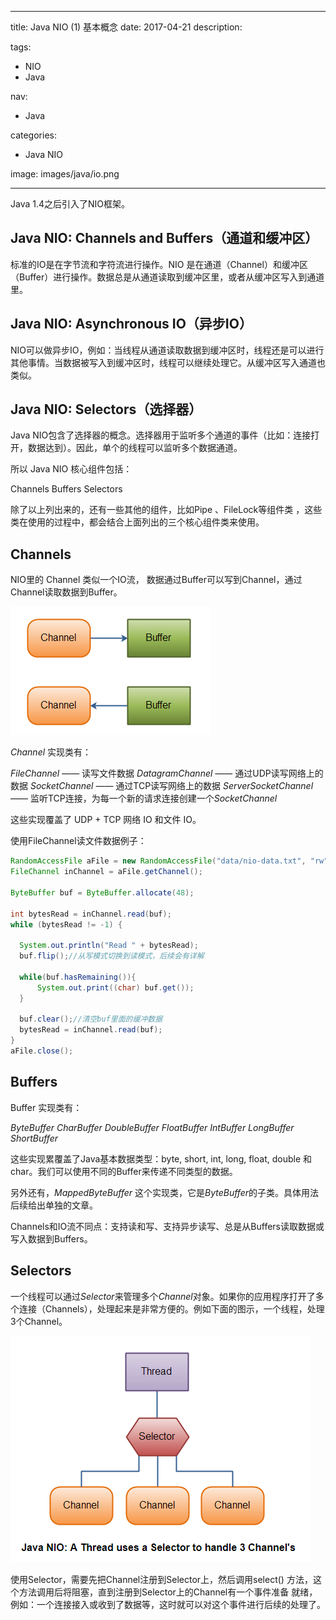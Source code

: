 ----
title: Java NIO (1) 基本概念
date: 2017-04-21
description: 

tags:
- NIO
- Java

nav:
- Java

categories:
- Java NIO

image: images/java/io.png

----
Java 1.4之后引入了NIO框架。
 	
## Java NIO: Channels and Buffers（通道和缓冲区）

标准的IO是在字节流和字符流进行操作。NIO 是在通道（Channel）和缓冲区（Buffer）进行操作。数据总是从通道读取到缓冲区里，或者从缓冲区写入到通道里。

##  Java NIO: Asynchronous IO（异步IO）

NIO可以做异步IO，例如：当线程从通道读取数据到缓冲区时，线程还是可以进行其他事情。当数据被写入到缓冲区时，线程可以继续处理它。从缓冲区写入通道也类似。

## Java NIO: Selectors（选择器）

Java NIO包含了选择器的概念。选择器用于监听多个通道的事件（比如：连接打开，数据达到）。因此，单个的线程可以监听多个数据通道。

所以 Java NIO 核心组件包括：

Channels
Buffers
Selectors

除了以上列出来的，还有一些其他的组件，比如Pipe 、FileLock等组件类 ，这些类在使用的过程中，都会结合上面列出的三个核心组件类来使用。

##  Channels

NIO里的 Channel 类似一个IO流， 数据通过Buffer可以写到Channel，通过Channel读取数据到Buffer。

![](./2017-04-21_java_nio_1/1.png) 

*Channel* 实现类有：

*FileChannel* —— 读写文件数据
*DatagramChannel* —— 通过UDP读写网络上的数据
*SocketChannel* —— 通过TCP读写网络上的数据
*ServerSocketChannel* —— 监听TCP连接，为每一个新的请求连接创建一个*SocketChannel*

这些实现覆盖了 UDP + TCP 网络 IO 和文件 IO。

使用FileChannel读文件数据例子：

``` java
RandomAccessFile aFile = new RandomAccessFile("data/nio-data.txt", "rw");
FileChannel inChannel = aFile.getChannel();

ByteBuffer buf = ByteBuffer.allocate(48);

int bytesRead = inChannel.read(buf);
while (bytesRead != -1) {

  System.out.println("Read " + bytesRead);
  buf.flip();//从写模式切换到读模式，后续会有详解

  while(buf.hasRemaining()){
      System.out.print((char) buf.get());
  }

  buf.clear();//清空buf里面的缓冲数据
  bytesRead = inChannel.read(buf);
}
aFile.close();
```

##  Buffers
Buffer 实现类有：

*ByteBuffer*
*CharBuffer*
*DoubleBuffer*
*FloatBuffer*
*IntBuffer*
*LongBuffer*
*ShortBuffer* 

这些实现累覆盖了Java基本数据类型：byte, short, int, long, float, double 和 char。我们可以使用不同的Buffer来传递不同类型的数据。

另外还有，*MappedByteBuffer* 这个实现类，它是*ByteBuffer*的子类。具体用法后续给出单独的文章。

Channels和IO流不同点：支持读和写、支持异步读写、总是从Buffers读取数据或写入数据到Buffers。


## Selectors

一个线程可以通过*Selector*来管理多个*Channel*对象。如果你的应用程序打开了多个连接（Channels），处理起来是非常方便的。例如下面的图示，一个线程，处理3个Channel。

![](./2017-04-21_java_nio_1/2.png) 

使用Selector，需要先把Channel注册到Selector上，然后调用select() 方法，这个方法调用后将阻塞，直到注册到Selector上的Channel有一个事件准备
就绪，例如：一个连接接入或收到了数据等，这时就可以对这个事件进行后续的处理了。